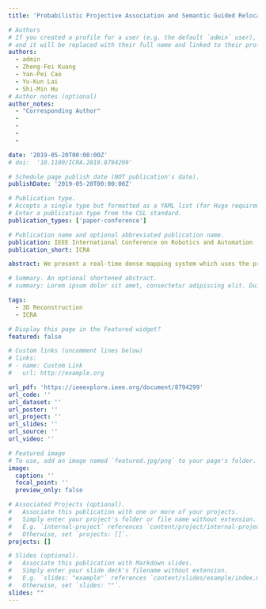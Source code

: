 ```yaml
---
title: 'Probabilistic Projective Association and Semantic Guided Relocalization for Dense Reconstruction'

# Authors
# If you created a profile for a user (e.g. the default `admin` user), write the username (folder name) here
# and it will be replaced with their full name and linked to their profile.
authors:
  - admin
  - Zheng-Fei Kuang
  - Yan-Pei Cao
  - Yu-Kun Lai
  - Shi-Min Hu
# Author notes (optional)
author_notes:
  - "Corresponding Author"
  - 
  - 
  - 
  - 

date: '2019-05-20T00:00:00Z'
# doi:  '10.1109/ICRA.2019.8794299'

# Schedule page publish date (NOT publication's date).
publishDate: '2019-05-20T00:00:00Z'

# Publication type.
# Accepts a single type but formatted as a YAML list (for Hugo requirements).
# Enter a publication type from the CSL standard.
publication_types: ['paper-conference']

# Publication name and optional abbreviated publication name.
publication: IEEE International Conference on Robotics and Automation
publication_short: ICRA

abstract: We present a real-time dense mapping system which uses the predicted 2D semantic labels for optimizing the geometric quality of reconstruction. With a combination of Convolutional Neural Networks (CNNs) for 2D labeling and a Simultaneous Localization and Mapping (SLAM) system for camera trajectory estimation, recent approaches have succeeded in incrementally fusing and labeling 3D scenes. However, the geometric quality of the reconstruction can be further improved by incorporating such semantic prediction results, which is not sufficiently exploited by existing methods. In this paper, we propose to use semantic information to improve two crucial modules in the reconstruction pipeline, namely tracking and loop detection, for obtaining mutual benefits in geometric reconstruction and semantic recognition. Specifically for tracking, we use a novel probabilistic projective association approach to efficiently pick out candidate correspondences, where the confidence of these correspondences is quantified concerning similarities on all available short-term invariant features. For the loop detection, we incorporate these semantic labels into the original encoding through Randomized Ferns to generate a more comprehensive representation for retrieving candidate loop frames. Evaluations on a publicly available synthetic dataset have shown the effectiveness of our approach that considers such semantic hints as a reliable feature for achieving higher geometric quality.

# Summary. An optional shortened abstract.
# summary: Lorem ipsum dolor sit amet, consectetur adipiscing elit. Duis posuere tellus ac convallis placerat. Proin tincidunt magna sed ex sollicitudin condimentum.

tags:
  - 3D Reconstruction
  - ICRA

# Display this page in the Featured widget?
featured: false

# Custom links (uncomment lines below)
# links:
# - name: Custom Link
#   url: http://example.org

url_pdf: 'https://ieeexplore.ieee.org/document/8794299'
url_code: ''
url_dataset: ''
url_poster: ''
url_project: ''
url_slides: ''
url_source: ''
url_video: ''

# Featured image
# To use, add an image named `featured.jpg/png` to your page's folder.
image:
  caption: ''
  focal_point: ''
  preview_only: false

# Associated Projects (optional).
#   Associate this publication with one or more of your projects.
#   Simply enter your project's folder or file name without extension.
#   E.g. `internal-project` references `content/project/internal-project/index.md`.
#   Otherwise, set `projects: []`.
projects: []

# Slides (optional).
#   Associate this publication with Markdown slides.
#   Simply enter your slide deck's filename without extension.
#   E.g. `slides: "example"` references `content/slides/example/index.md`.
#   Otherwise, set `slides: ""`.
slides: ""
---
```

